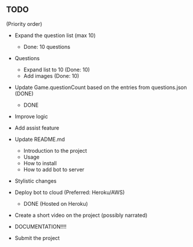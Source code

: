 ## TODO
(Priority order)

- Expand the question list (max 10)
    - Done: 10 questions

- Questions
    - Expand list to 10 (Done: 10)
    - Add images (Done: 10)

- Update Game.questionCount based on the entries from questions.json (DONE)
    - DONE

- Improve logic

- Add assist feature

- Update README.md
    - Introduction to the project
    - Usage
    - How to install
    - How to add bot to server
    
- Stylistic changes

- Deploy bot to cloud (Preferred: Heroku/AWS)
    - DONE (Hosted on Heroku)

- Create a short video on the project (possibly narrated)

- DOCUMENTATION!!!!

- Submit the project